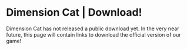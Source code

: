 # Dimension Cat | Download!
Dimension Cat has not released a public download yet. In the very near future, this page will contain links to download the official version of our game!
